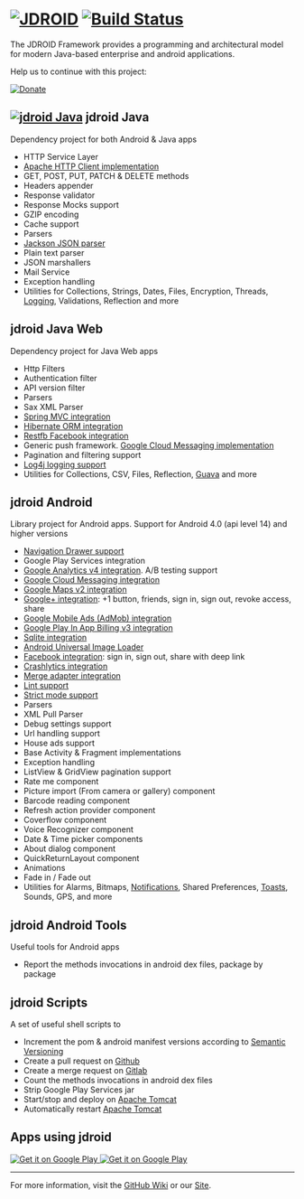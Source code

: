 [![JDROID](https://raw.githubusercontent.com/maxirosson/jdroid/gh-pages/images/logoDark.png)](http://jdroidframework.com/)
[![Build Status](https://api.travis-ci.org/maxirosson/jdroid.svg)](https://travis-ci.org/maxirosson/jdroid)
======

The JDROID Framework provides a programming and architectural model for modern Java-based enterprise and android applications.

Help us to continue with this project:

[![Donate](https://www.paypalobjects.com/en_US/i/btn/btn_donate_LG.gif)](https://www.paypal.com/cgi-bin/webscr?cmd=_s-xclick&hosted_button_id=2UEBTRTSCYA9L)

[![jdroid Java](https://raw.githubusercontent.com/maxirosson/jdroid/gh-pages/images/java.png)](https://github.com/maxirosson/jdroid/wiki/jdroid-Java) jdroid Java
-----------
Dependency project for both Android & Java apps
* HTTP Service Layer
 * [Apache HTTP Client implementation](https://hc.apache.org/)
 * GET, POST, PUT, PATCH & DELETE methods
 * Headers appender
 * Response validator
 * Response Mocks support
 * GZIP encoding
 * Cache support
* Parsers
 * [Jackson JSON parser](https://github.com/FasterXML/jackson)
 * Plain text parser
* JSON marshallers
* Mail Service
* Exception handling
* Utilities for Collections, Strings, Dates, Files, Encryption, Threads, [Logging](http://www.slf4j.org/), Validations, Reflection and more

jdroid Java Web
---------------
Dependency project for Java Web apps 
* Http Filters
 * Authentication filter
 * API version filter
* Parsers
 * Sax XML Parser
* [Spring MVC integration](http://projects.spring.io/spring-framework/)
* [Hibernate ORM integration](http://hibernate.org/orm/)
* [Restfb Facebook integration](http://restfb.com/)
* Generic push framework. [Google Cloud Messaging implementation](http://developer.android.com/google/gcm/index.html)
* Pagination and filtering support
* [Log4j logging support](http://logging.apache.org/log4j/1.2/)
* Utilities for Collections, CSV, Files, Reflection, [Guava](https://code.google.com/p/guava-libraries/) and more

jdroid Android
--------------
Library project for Android apps. Support for Android 4.0 (api level 14) and higher versions
* [Navigation Drawer support](https://developer.android.com/design/patterns/navigation-drawer.html)
* Google Play Services integration
 * [Google Analytics v4 integration](https://developers.google.com/analytics/devguides/collection/android/v4/). A/B testing support
 * [Google Cloud Messaging integration](http://developer.android.com/google/gcm/index.html)
 * [Google Maps v2 integration](http://developer.android.com/google/play-services/maps.html)
 * [Google+ integration](http://developer.android.com/google/play-services/plus.html): +1 button, friends, sign in, sign out, revoke access, share
 * [Google Mobile Ads (AdMob) integration](http://developer.android.com/google/play-services/ads.html)
 * [Google Play In App Billing v3 integration](http://developer.android.com/google/play/billing/index.html)
* [Sqlite integration](https://sqlite.org/)
* [Android Universal Image Loader](https://github.com/nostra13/Android-Universal-Image-Loader)
* [Facebook integration](https://developers.facebook.com/docs/android/): sign in, sign out, share with deep link
* [Crashlytics integration](https://crashlytics.com/)
* [Merge adapter integration](https://github.com/commonsguy/cwac-merge)
* [Lint support](http://developer.android.com/tools/help/lint.html)
* [Strict mode support](http://developer.android.com/reference/android/os/StrictMode.html)
* Parsers
 * XML Pull Parser
* Debug settings support
* Url handling support
* House ads support
* Base Activity & Fragment implementations
* Exception handling
* ListView & GridView pagination support
* Rate me component
* Picture import (From camera or gallery) component
* Barcode reading component
* Refresh action provider component
* Coverflow component
* Voice Recognizer component
* Date & Time picker components
* About dialog component
* QuickReturnLayout component
* Animations
 * Fade in / Fade out
* Utilities for Alarms, Bitmaps, [Notifications](http://developer.android.com/design/patterns/notifications.html), Shared Preferences, [Toasts](http://developer.android.com/guide/topics/ui/notifiers/toasts.html), Sounds, GPS, and more

jdroid Android Tools
--------------
Useful tools for Android apps
* Report the methods invocations in android dex files, package by package

jdroid Scripts
--------------
A set of useful shell scripts to
 * Increment the pom & android manifest versions according to [Semantic Versioning](http://semver.org/)
 * Create a pull request on [Github](https://github.com)
 * Create a merge request on [Gitlab](https://www.gitlab.com/)
 * Count the methods invocations in android dex files
 * Strip Google Play Services jar
 * Start/stop and deploy on [Apache Tomcat](http://tomcat.apache.org/)
 * Automatically restart [Apache Tomcat](http://tomcat.apache.org/)

Apps using jdroid
--------------

<a href="https://play.google.com/store/apps/details?id=com.mediafever&referrer=utm_source%3Djdroid">
  <img alt="Get it on Google Play"
       src="https://github.com/maxirosson/media-fever/blob/gh-pages/images/featureGraphic.png?raw=true" />
</a>

<a href="https://play.google.com/store/apps/details?id=com.codenumber.lite">
  <img alt="Get it on Google Play"
       src="https://github.com/maxirosson/code-number/blob/master/codenumber.png?raw=true" />
</a>

--------------
For more information, visit the [GitHub Wiki](https://github.com/maxirosson/jdroid/wiki) or our [Site](http://jdroidframework.com/).
